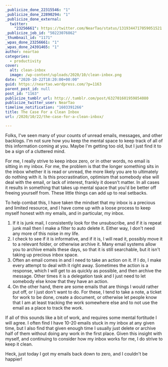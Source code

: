 ```yaml
---
_publicize_done_22315546: "1"
_publicize_done_22890294: "1"
_publicize_done_external:
  twitter:
    "23256661": https://twitter.com/NearTao/status/1319344717059051521
_publicize_job_id: "50223076862"
_thumbnail_id: "1171"
_wpas_done_23256661: "1"
_wpas_done_24391465: "1"
author: neartao
categories:
  - productivity
cover:
  alt: clean-inbox
  image: /wp-content/uploads/2020/10/clean-inbox.png
date: "2020-10-22T18:20:00+00:00"
guid: https://neartao.wordpress.com/?p=1163
parent_post_id: null
post_id: "1163"
publicize_tumblr_url: http://.tumblr.com/post/632701601959854080
publicize_twitter_user: NearTao
timeline_notification: "1603391266"
title: The Case For a Clean Inbox
url: /2020/10/22/the-case-for-a-clean-inbox/

---
```

Folks, I've seen many of your counts of unread emails, messages, and other backlogs. I'm not sure how you keep the mental space to keep track of all of this information coming at you. Maybe I'm getting too old, but I just find it to be a sign of a cluttered mind.

For me, I really strive to keep inbox zero, or in other words, no email is sitting in my inbox. For me, the problem is that the longer something sits in the inbox whether it is read or unread, the more likely you are to ultimately do nothing with it. Is this procrastination, optimism that somebody else will deal with the email, or lack of interest, frankly it doesn't matter. In all cases it results in something that takes up mental space that you'd be better off freeing yourself from. These little things can add up to real setbacks.

To help combat this, I have taken the mindset that my inbox is a precious and limited resource, and I have come up with a loose process to keep myself honest with my emails, and in particular, my inbox.

1. If it is junk mail, I consistently look for the unsubscribe, and if it is repeat junk mail then I make a filter to auto delete it. Either way, I don't need any more of this noise in my life.
1. I check to see if it is informative, and if it is, I will read it, possibly move it to a relevant folder, or otherwise archive it. Many email systems allow you to archive emails these days, so that it is still searchable, but it isn't taking up precious inbox space.
1. Often an email comes in and I need to take an action on it. If I do, I make every attempt to deal with it right away. Sometimes the action is a response, which I will get to as quickly as possible, and then archive the message. Other times it is a delegation task and I just need to let somebody else know that they have an action.
1. On the other hand, there are some emails that are things I would rather put off, or I just don't want to do. For these, I tend to take a note, a ticket for work to be done, create a document, or otherwise let people know that I am at least tracking the work somewhere else and to not use the email as a place to track the work.

If all of this sounds like a bit of work, and requires some mental fortitude I will agree. I often find I have 10-20 emails stuck in my inbox at any given time, but I also find that given enough time I usually just delete or archive half of them without doing any work in the first place. Given this insight with myself, and continuing to consider how my inbox works for me, I do strive to keep it clean.

Heck, just today I got my emails back down to zero, and I couldn't be happier!
